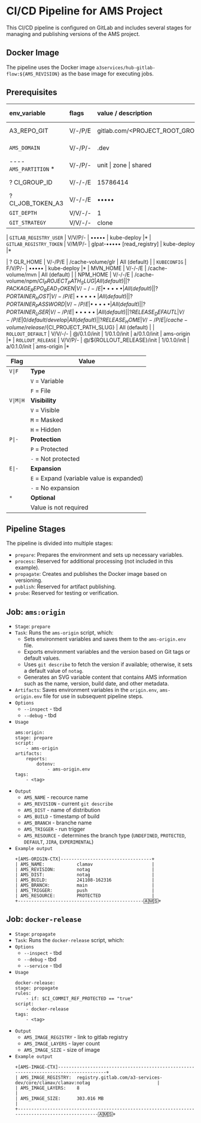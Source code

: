 # CI/CD Pipeline for AMS Project

This CI/CD pipeline is configured on GitLab and includes several stages for managing and publishing versions of the AMS project.

## Docker Image

The pipeline uses the Docker image `a3services/hub-gitlab-flow:${AMS_REVISION}` as the base image for executing jobs.

## Prerequisites

| env_variable               | flags   | value / description                            | usage in job  |
|:---------------------------|:--------|:-----------------------------------------------|:--------------|
| A3_REPO_GIT                | V/-/P/E | gitlab.com/<PROJECT_ROOT_GROUP>/support/a3.git | ----------    |
| `AMS_DOMAIN`                 | V/-/P/- | <DOMAIN>.dev                                   | All (default) |*
| ---- `AMS_PARTITION` *            | V/-/P/- | unit \| zone \| shared                      | All (default) |*
| ? CI_GROUP_ID              | V/-/-/E | 15786414                                       | All (default) |
| ? CI_JOB_TOKEN_A3          | V/-/-/E | •••••                                          | All (default) |
| `GIT_DEPTH`                  | V/V/-/- | 1                                              | All           |*
| `GIT_STRATEGY`               | V/V/-/- | clone                                          | All           |*

| `GITLAB_REGISTRY_USER`       | V/V/P/- | •••••                                          | kube-deploy   |*
| `GITLAB_REGISTRY_TOKEN`      | V/M/P/- | glpat-••••• [read_registry]                    | kube-deploy   |*

| ? GLR_HOME                 | V/-/P/E | /cache-volume/glr                              | All (default) |
| `KUBECONFIG`                 | F/V/P/- | •••••                                          | kube-deploy   |*
| MVN_HOME                   | V/-/-/E | /cache-volume/mvn                              | All (default) |
| NPM_HOME                   | V/-/-/E | /cache-volume/npm/${CI_PROJECT_PATH_SLUG}      | All (default) |
| ? PACKAGE_REPO_READ_TOKEN  | V/-/-/E | •••••                                          | All (default) |
| ? PORTAINER_HOST           | V/-/P/E | •••••                                          | All (default) |
| ? PORTAINER_PASSWORD       | V/-/P/E | •••••                                          | All (default) |
| ? PORTAINER_USER           | V/-/P/E | •••••                                          | All (default) |
| ? RELEASE_DEFAUTL          | V/-/P/E | 0/default/develop                              | All (default) |
| ? RELEASE_HOME             | V/-/P/E | /cache-volume/release/${CI_PROJECT_PATH_SLUG}  | All (default) |
| `ROLLOUT_DEFAULT`            | V/V/-/- | @/0.1.0/init \| 1/0.1.0/init \| a/0.1.0/init   | ams-origin    |*
| `ROLLOUT_RELEASE`            | V/V/P/- | @/${ROLLOUT_RELEASE}/init \| 1/0.1.0/init \| a/0.1.0/init   | ams-origin    |*


| Flag        | Value                      |
|-------------|----------------------------|
| `V\|F`      | **Type**                   |
|             | `V` = Variable             |
|             | `F` = File                 |
| `V\|M\|H`   | **Visibility**             |
|             | `V` = Visible              |
|             | `M` = Masked               |
|             | `H` = Hidden               |
| `P\|-`      | **Protection**             |
|             | `P` = Protected            |
|             | `-` = Not protected        |
| `E\|-`      | **Expansion**              |
|             | `E` = Expand (variable value is expanded) |
|             | `-` = No expansion         |
| `*`         | **Optional**               |
|             | Value is not required      |
             

## Pipeline Stages
The pipeline is divided into multiple stages:

- `prepare`: Prepares the environment and sets up necessary variables.
- `process`: Reserved for additional processing (not included in this example).
- `propagate`: Creates and publishes the Docker image based on versioning.
- `publish`: Reserved for artifact publishing.
- `probe`: Reserved for testing or verification.

## Job: `ams:origin`

- `Stage`: `prepare`
- `Task`: Runs the `ams-origin` script, which:
    - Sets environment variables and saves them to the `ams-origin.env` file.
    - Exports environment variables and the version based on Git tags or default values.
    - Uses `git describe` to fetch the version if available; otherwise, it sets a default value of `notag`.
    - Generates an SVG variable content that contains AMS information such as the name, version, build date, and other metadata.
- `Artifacts`: Saves environment variables in the `origin.env`, `ams-origin.env` file for use in subsequent pipeline steps.
- `Options`
    - `--inspect` - tbd
    - `--debug` - tbd
- `Usage`
    ```
    ams:origin:
    stage: prepare
    script:
        - ams-origin
    artifacts:
        reports:
            dotenv:
                - ams-origin.env
    tags:
        - <tag>
    ```
- `Output`
    - `AMS_NAME` - recource name
    - `AMS_REVISION` - current `git describe`
    - `AMS_DIST` - name of distribution
    - `AMS_BUILD` - timestamp of build
    - `AMS_BRANCH` - branche name
    - `AMS_TRIGGER` - run trigger
    - `AMS_RESOURCE` - determines the branch type (`UNDEFINED`, `PROTECTED`, `DEFAULT`, `JIRA`, `EXPERIMENTAL`)
- `Example output`
    ```
    +[AMS-ORIGIN-CTX]----------------------------------+
    | AMS_NAME:            clamav                      |
    | AMS_REVISION:        notag                       |
    | AMS_DIST:            notag                       |
    | AMS_BUILD:           241108-162316               |
    | AMS_BRANCH:          main                        |
    | AMS_TRIGGER:         push                        |
    | AMS_RESOURCE:        PROTECTED                   |
    +-----------------------------------------------🄰🄼🅂+
    ```

## Job: `docker-release`

- `Stage`: `propagate`
- `Task`: Runs the `docker-release` script, which:
- `Options`
    - `--inspect` - tbd
    - `--debug` - tbd
    - `--service` - tbd
- `Usage`
    ```
    docker-release:
    stage: propagate
    rules:
        - if: $CI_COMMIT_REF_PROTECTED == "true"
    script:
        - docker-release
    tags:
        - <tag>
    ```
- `Output`
    - `AMS_IMAGE_REGISTRY` - link to gitlab registry
    - `AMS_IMAGE_LAYERS` - layer count
    - `AMS_IMAGE_SIZE` - size of image
- `Example output`
    ```
    +[AMS-IMAGE-CTX]-------------------------------------------------------------------------------------+
    | AMS_IMAGE_REGISTRY:  registry.gitlab.com/a3-services-dev/core/clamav/clamav:notag                         |
    | AMS_IMAGE_LAYERS:    8                                                                             |
    | AMS_IMAGE_SIZE:      303.016 MB                                                                    |
    +-------------------------------------------------------------------------------------------------🄰🄼🅂+
    ```